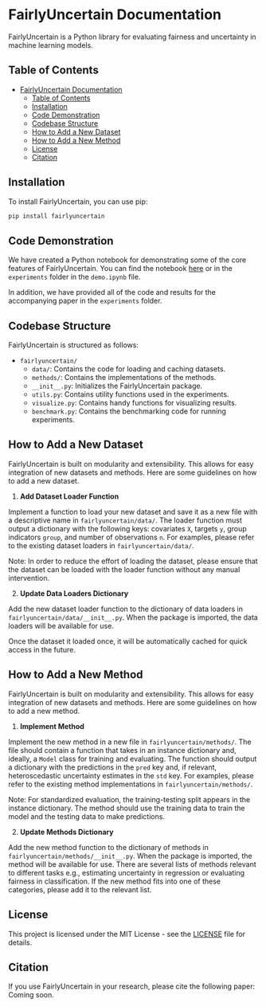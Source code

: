 # FairlyUncertain Documentation

FairlyUncertain is a Python library for evaluating fairness and uncertainty in machine learning models. 

## Table of Contents
- [FairlyUncertain Documentation](#fairlyuncertain-documentation)
  - [Table of Contents](#table-of-contents)
  - [Installation](#installation)
  - [Code Demonstration](#code-demonstration)
  - [Codebase Structure](#codebase-structure)
  - [How to Add a New Dataset](#how-to-add-a-new-dataset)
  - [How to Add a New Method](#how-to-add-a-new-method)
  - [License](#license)
  - [Citation](#citation)

## Installation

To install FairlyUncertain, you can use pip:

```bash
pip install fairlyuncertain
```

## Code Demonstration

We have created a Python notebook for demonstrating some of the core features of FairlyUncertain. You can find the notebook [here](https://colab.research.google.com/drive/1YJrT-EMe7DOan3jsusHLRpSl-r32Gvy9?usp=sharing) or in the `experiments` folder in the `demo.ipynb` file.

In addition, we have provided all of the code and results for the accompanying paper in the `experiments` folder.

## Codebase Structure

FairlyUncertain is structured as follows:

- `fairlyuncertain/`
  - `data/`: Contains the code for loading and caching datasets.
  - `methods/`: Contains the implementations of the methods.
  - `__init__.py`: Initializes the FairlyUncertain package.
  - `utils.py`: Contains utility functions used in the experiments.
  - `visualize.py`: Contains handy functions for visualizing results.
  - `benchmark.py`: Contains the benchmarking code for running experiments.

## How to Add a New Dataset

FairlyUncertain is built on modularity and extensibility. This allows for easy integration of new datasets and methods. Here are some guidelines on how to add a new dataset.

1. **Add Dataset Loader Function**

Implement a function to load your new dataset and save it as a new file with a descriptive name in `fairlyuncertain/data/`. The loader function must output a dictionary with the following keys: covariates `X`, targets `y`, group indicators `group`, and number of observations `n`. For examples, please refer to the existing dataset loaders in `fairlyuncertain/data/`.

Note: In order to reduce the effort of loading the dataset, please ensure that the dataset can be loaded with the loader function without any manual intervention.

2. **Update Data Loaders Dictionary**

Add the new dataset loader function to the dictionary of data loaders in `fairlyuncertain/data/__init__.py`. When the package is imported, the data loaders will be available for use.

Once the dataset it loaded once, it will be automatically cached for quick access in the future.

## How to Add a New Method

FairlyUncertain is built on modularity and extensibility. This allows for easy integration of new datasets and methods. Here are some guidelines on how to add a new method.

1. **Implement Method**

Implement the new method in a new file in `fairlyuncertain/methods/`. The file should contain a function that takes in an instance dictionary and, ideally, a `Model` class for training and evaluating. The function should output a dictionary with the predictions in the `pred` key and, if relevant, heteroscedastic uncertainty estimates in the `std` key. For examples, please refer to the existing method implementations in `fairlyuncertain/methods/`.

Note: For standardized evaluation, the training-testing split appears in the instance dictionary. The method should use the training data to train the model and the testing data to make predictions.

2. **Update Methods Dictionary**

Add the new method function to the dictionary of methods in `fairlyuncertain/methods/__init__.py`. When the package is imported, the method will be available for use. There are several lists of methods relevant to different tasks e.g., estimating uncertainty in regression or evaluating fairness in classification. If the new method fits into one of these categories, please add it to the relevant list.

## License

This project is licensed under the MIT License - see the [LICENSE](LICENSE) file for details.

## Citation

If you use FairlyUncertain in your research, please cite the following paper: Coming soon.